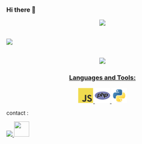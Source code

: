 ### Hi there 👋


<p align="center">
  <a href ="https://feds.lol/r6">
    <img src="https://lanyard.cnrad.dev/api/543370403863855114"/>
</a><br><br>
  <p align="left">
   <a href ="https://discord.com/channels/@me/1014267997038330061">
  <img src="https://cdn.discordapp.com/attachments/1069361273407545526/1086938921021214791/image.png"/>
    </a><br><br>
    <p align="center">
  <a href="https://github.com/spo1l">
<img src="https://github-readme-stats.vercel.app/api?username=spo1l&show_icons=true&theme=dark">
    <p align=right
</a>
</p>
</p>

<h3 align="center">Languages and Tools:</h3>
<p align="center"> <a href="https://developer.mozilla.org/en-US/docs/Web/JavaScript" target="_blank" rel="noreferrer"> <img src="https://raw.githubusercontent.com/devicons/devicon/master/icons/javascript/javascript-original.svg" alt="javascript" width="40" height="40"/> </a> <a href="https://www.php.net" target="_blank" rel="noreferrer"> <img src="https://raw.githubusercontent.com/devicons/devicon/master/icons/php/php-original.svg" alt="php" width="40" height="40"/> </a> <a href="https://www.python.org" target="_blank" rel="noreferrer"> <img src="https://raw.githubusercontent.com/devicons/devicon/master/icons/python/python-original.svg" alt="python" width="40" height="40"/> </a> </p>

contact :
<p align="left">
   <a href ="https://t.me/egirldestroyer">
  <img src="https://cdn.discordapp.com/attachments/1086704436069544099/1086731482426527794/Telegram_logo.svg.png" "width="40" height="40"/> 
  </a> <a href ="https://discord.com/channels/@me/1011950813163302914"/>
       <img src="https://cdn.discordapp.com/attachments/1086704436069544099/1086731792259747970/Discord_Logo_sans_texte.svg.png" width="40" height="40">

 
